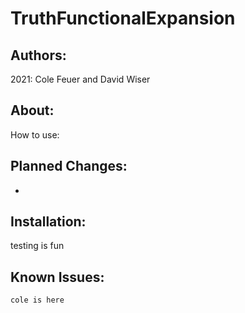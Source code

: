 # TruthFunctionalExpansion
## Authors:
2021:
Cole Feuer and David Wiser

## About:

How to use:


## Planned Changes:
-

## Installation:
testing is fun

## Known Issues:
    cole is here

